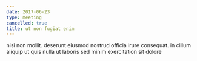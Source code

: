 ```yaml
---
date: 2017-06-23
type: meeting
cancelled: true
title: ut non fugiat enim
---
```

nisi non mollit. deserunt eiusmod nostrud officia irure consequat. in cillum aliquip ut quis nulla ut laboris sed minim exercitation sit dolore